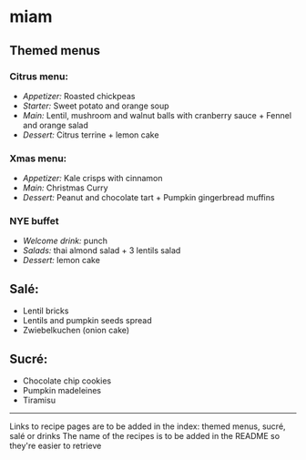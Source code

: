 # miam

## Themed menus

### Citrus menu:
* *Appetizer:* Roasted chickpeas
* *Starter:* Sweet potato and orange soup
* *Main:* Lentil, mushroom and walnut balls with cranberry sauce + Fennel and orange salad
* *Dessert:* Citrus terrine + lemon cake

### Xmas menu:
* *Appetizer:* Kale crisps with cinnamon
* *Main:* Christmas Curry
* *Dessert:* Peanut and chocolate tart + Pumpkin gingerbread muffins

### NYE buffet
* *Welcome drink:* punch
* *Salads:* thai almond salad + 3 lentils salad
* *Dessert:* lemon cake


## Salé:
* Lentil bricks
* Lentils and pumpkin seeds spread
* Zwiebelkuchen (onion cake)


## Sucré:
* Chocolate chip cookies
* Pumpkin madeleines
* Tiramisu

---
Links to recipe pages are to be added in the index: themed menus, sucré, salé or drinks
The name of the recipes is to be added in the README so they're easier to retrieve
